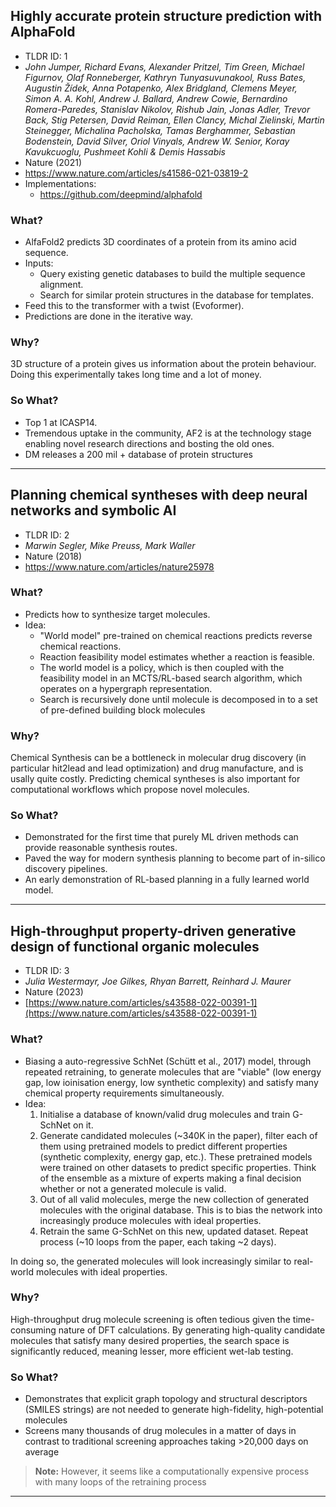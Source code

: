 ## Highly accurate protein structure prediction with AlphaFold
- TLDR ID: 1
- *John Jumper, Richard Evans, Alexander Pritzel, Tim Green, Michael Figurnov, Olaf Ronneberger, Kathryn Tunyasuvunakool, Russ Bates, Augustin Žídek, Anna Potapenko, Alex Bridgland, Clemens Meyer, Simon A. A. Kohl, Andrew J. Ballard, Andrew Cowie, Bernardino Romera-Paredes, Stanislav Nikolov, Rishub Jain, Jonas Adler, Trevor Back, Stig Petersen, David Reiman, Ellen Clancy, Michal Zielinski, Martin Steinegger, Michalina Pacholska, Tamas Berghammer, Sebastian Bodenstein, David Silver, Oriol Vinyals, Andrew W. Senior, Koray Kavukcuoglu, Pushmeet Kohli & Demis Hassabis*
- Nature (2021)
- https://www.nature.com/articles/s41586-021-03819-2
- Implementations:
  - https://github.com/deepmind/alphafold
### What?
- AlfaFold2 predicts 3D coordinates of a protein from its amino acid sequence.
- Inputs:
  - Query existing genetic databases to build the multiple sequence alignment.
  - Search for similar protein structures in the database for templates.
- Feed this to the transformer with a twist (Evoformer).
- Predictions are done in the iterative way.
### Why?
3D structure of a protein gives us information about the protein behaviour. Doing this experimentally takes long time and a lot of money.
### So What?
- Top 1 at ICASP14.
- Tremendous uptake in the community, AF2 is at the technology stage enabling novel research directions and bosting the old ones.
- DM releases a 200 mil + database of protein structures 
---

## Planning chemical syntheses with deep neural networks and symbolic AI
- TLDR ID: 2
- *Marwin Segler, Mike Preuss, Mark Waller*
- Nature (2018)
- https://www.nature.com/articles/nature25978
### What?
- Predicts how to synthesize target molecules.
- Idea:
  - "World model" pre-trained on chemical reactions predicts reverse chemical reactions.
  - Reaction feasibility model estimates whether a reaction is feasible.
  - The world model is a policy, which is then coupled with the feasibility model in an MCTS/RL-based search algorithm, which operates on a hypergraph representation.
  - Search is recursively done until molecule is decomposed in to a set of pre-defined building block molecules

### Why?
Chemical Synthesis can be a bottleneck in molecular drug discovery (in particular hit2lead and lead optimization) and drug manufacture, and is usally quite costly. Predicting chemical syntheses is also important for computational workflows which propose novel molecules.
### So What?
- Demonstrated for the first time that purely ML driven methods can provide reasonable synthesis routes.
- Paved the way for modern synthesis planning to become part of in-silico discovery pipelines.
- An early demonstration of RL-based planning in a fully learned world model.
---

## High-throughput property-driven generative design of functional organic molecules
- TLDR ID: 3
- *Julia Westermayr, Joe Gilkes, Rhyan Barrett, Reinhard J. Maurer*
- Nature (2023)
- [https://www.nature.com/articles/s43588-022-00391-1](https://www.nature.com/articles/s43588-022-00391-1)

### What?
- Biasing a auto-regressive SchNet (Schütt et al., 2017) model, through repeated retraining, to generate molecules that are "viable" (low energy gap, low ioinisation energy, low synthetic complexity) and satisfy many chemical property requirements simultaneously.
- Idea:
  1. Initialise a database of known/valid drug molecules and train G-SchNet on it.
  2. Generate candidated molecules (~340K in the paper), filter each of them using pretrained models to predict different properties (synthetic complexity, energy gap, etc.). These pretrained models were trained on other datasets to predict specific properties. Think of the ensemble as a mixture of experts making a final decision whether or not a generated molecule is valid.
  3. Out of all valid molecules, merge the new collection of generated molecules with the original database. This is to bias the network into increasingly produce molecules with ideal properties.
  4. Retrain the same G-SchNet on this new, updated dataset. Repeat process (~10 loops from the paper, each taking ~2 days).

In doing so, the generated molecules will look increasingly similar to real-world molecules with ideal properties.

### Why?
High-throughput drug molecule screening is often tedious given the time-consuming nature of DFT calculations. By generating high-quality candidate molecules that satisfy many desired properties, the search space is significantly reduced, meaning lesser, more efficient wet-lab testing.

### So What?
- Demonstrates that explicit graph topology and structural descriptors (SMILES strings) are not needed to generate high-fidelity, high-potential molecules
- Screens many thousands of drug molecules in a matter of days in contrast to traditional screening approaches taking >20,000 days on average

> **Note:** However, it seems like a computationally expensive process with many loops of the retraining process

---
